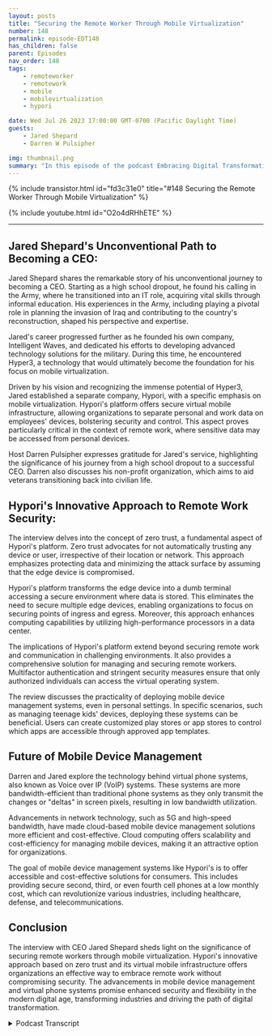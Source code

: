 ```yaml
---
layout: posts
title: "Securing the Remote Worker Through Mobile Virtualization"
number: 148
permalink: episode-EDT148
has_children: false
parent: Episodes
nav_order: 148
tags:
    - remoteworker
    - remotework
    - mobile
    - mobilevirtualization
    - hypori

date: Wed Jul 26 2023 17:00:00 GMT-0700 (Pacific Daylight Time)
guests:
    - Jared Shepard
    - Darren W Pulsipher

img: thumbnail.png
summary: "In this episode of the podcast Embracing Digital Transformation, host Darren Pulsipher engages in an insightful conversation with special guest Jared Shepard, the CEO of Hypori. The interview focuses on the crucial topic of securing remote workers through mobile virtualization. Jared Shepard's unique journey from a high school dropout to a CEO adds an inspiring dimension to the discussion."
---
```


{% include transistor.html id="fd3c31e0" title="#148 Securing the Remote Worker Through Mobile Virtualization" %}

{% include youtube.html id="O2o4dRHhETE" %}

---

## Jared Shepard's Unconventional Path to Becoming a CEO:
Jared Shepard shares the remarkable story of his unconventional journey to becoming a CEO. Starting as a high school dropout, he found his calling in the Army, where he transitioned into an IT role, acquiring vital skills through informal education. His experiences in the Army, including playing a pivotal role in planning the invasion of Iraq and contributing to the country's reconstruction, shaped his perspective and expertise.

Jared's career progressed further as he founded his own company, Intelligent Waves, and dedicated his efforts to developing advanced technology solutions for the military. During this time, he encountered Hyper3, a technology that would ultimately become the foundation for his focus on mobile virtualization.

Driven by his vision and recognizing the immense potential of Hyper3, Jared established a separate company, Hypori, with a specific emphasis on mobile virtualization. Hypori's platform offers secure virtual mobile infrastructure, allowing organizations to separate personal and work data on employees' devices, bolstering security and control. This aspect proves particularly critical in the context of remote work, where sensitive data may be accessed from personal devices.

Host Darren Pulsipher expresses gratitude for Jared's service, highlighting the significance of his journey from a high school dropout to a successful CEO. Darren also discusses his non-profit organization, which aims to aid veterans transitioning back into civilian life.

## Hypori's Innovative Approach to Remote Work Security:

The interview delves into the concept of zero trust, a fundamental aspect of Hypori's platform. Zero trust advocates for not automatically trusting any device or user, irrespective of their location or network. This approach emphasizes protecting data and minimizing the attack surface by assuming that the edge device is compromised.

Hypori's platform transforms the edge device into a dumb terminal accessing a secure environment where data is stored. This eliminates the need to secure multiple edge devices, enabling organizations to focus on securing points of ingress and egress. Moreover, this approach enhances computing capabilities by utilizing high-performance processors in a data center.

The implications of Hypori's platform extend beyond securing remote work and communication in challenging environments. It also provides a comprehensive solution for managing and securing remote workers. Multifactor authentication and stringent security measures ensure that only authorized individuals can access the virtual operating system.

The review discusses the practicality of deploying mobile device management systems, even in personal settings. In specific scenarios, such as managing teenage kids' devices, deploying these systems can be beneficial. Users can create customized play stores or app stores to control which apps are accessible through approved app templates.

## Future of Mobile Device Management

Darren and Jared explore the technology behind virtual phone systems, also known as Voice over IP (VoIP) systems. These systems are more bandwidth-efficient than traditional phone systems as they only transmit the changes or "deltas" in screen pixels, resulting in low bandwidth utilization.

Advancements in network technology, such as 5G and high-speed bandwidth, have made cloud-based mobile device management solutions more efficient and cost-effective. Cloud computing offers scalability and cost-efficiency for managing mobile devices, making it an attractive option for organizations.

The goal of mobile device management systems like Hypori's is to offer accessible and cost-effective solutions for consumers. This includes providing secure second, third, or even fourth cell phones at a low monthly cost, which can revolutionize various industries, including healthcare, defense, and telecommunications.

## Conclusion

The interview with CEO Jared Shepard sheds light on the significance of securing remote workers through mobile virtualization. Hypori's innovative approach based on zero trust and its virtual mobile infrastructure offers organizations an effective way to embrace remote work without compromising security. The advancements in mobile device management and virtual phone systems promise enhanced security and flexibility in the modern digital age, transforming industries and driving the path of digital transformation.


<details>
<summary> Podcast Transcript </summary>

<p></p>

</details>
